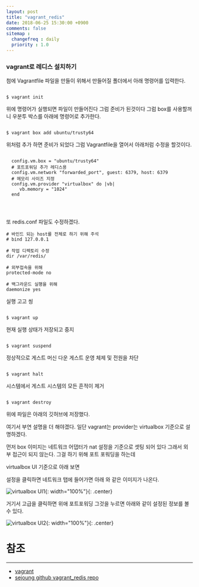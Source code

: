 ```yaml
---
layout: post
title: "vagrant_redis"
date: 2018-06-25 15:30:00 +0900
comments: false
sitemap :
  changefreq : daily
  priority : 1.0
---
```


### vagrant로 레디스 설치하기 

첨에 Vagrantfile 파일을 만들이 위해서 만들어질 폴더에서 아래 명령어를 입력한다.

```

$ vagrant init

```

위에 명령어가 실행되면 파일이 만들어진다 그럼 준비가 된것이다 그럼 box를 사용할꺼니 우분투 박스를 아래에 명령어로 추가한다.

```

$ vagrant box add ubuntu/trusty64

```

위처럼 추가 하면 준비가 되었다 그럼 Vagrantfile을 열어서 아래처럼 수정을 할것이다.

```

  config.vm.box = "ubuntu/trusty64"
  # 포트포워딩 추가 레디스용
  config.vm.network "forwarded_port", guest: 6379, host: 6379
  # 메모리 사이즈 지정
  config.vm.provider "virtualbox" do |vb|
     vb.memory = "1024"
  end
  
  
  
```

또 redis.conf 파일도 수정하겠다.

```
# 바인드 되는 host를 전체로 하기 위해 주석
# bind 127.0.0.1

# 작업 디렉토리 수정
dir /var/redis/

# 외부접속을 위해 
protected-mode no

# 백그라운드 실행을 위해
daemonize yes

```
실행 고고 씽

```

$ vagrant up

```

현재 실행 상태가 저장되고 중지
 
```

$ vagrant suspend

```
정상적으로 게스트 머신 다운 게스트 운영 체제 및 전원을 차단

```

$ vagrant halt

```
시스템에서 게스트 시스템의 모든 흔적이 제거

```

$ vagrant destroy

```

위에 파일은 아래의 깃허브에 저장했다.

여기서 부연 설명을 더 해야겠다.
일단 vagrant는 provider는 virtualbox 기준으로 설명하겠다.

먼저 box 이미지는 네트워크 어댑터가 nat 설정을 기준으로 셋팅 되어 있다
그래서 외부 접근이 되지 않는다. 그걸 하기 위해 포트 포워딩을 하는데 

virtualbox UI 기준으로 아래 보면 

설정을 클릭하면 네트워크 탭에 들어가면 아래 와 같은 이미지가 나온다.

![virtualbox UI1](https://sejoung.github.io/images/2018_06_26_01.jpg){: width="100%"}{: .center}

거기서 고급을 클릭하면 위애 포트포워딩 그것을 누르면 아래와 같이 설정된 정보를 볼수 있다.

![virtualbox UI2](https://sejoung.github.io/images/2018_06_26_02.jpg){: width="100%"}{: .center}
 
 
# 참조 
-----
* [vagrant](https://www.vagrantup.com)
* [sejoung github vagrant_redis repo](https://github.com/sejoung/vagrant_redis)

